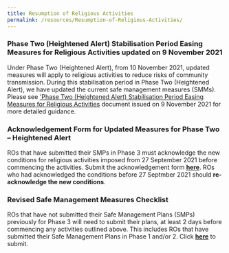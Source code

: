 ```yaml
---
title: Resumption of Religious Activities
permalink: /resources/Resumption-of-Religious-Activities/
---
```

### Phase Two (Heightened Alert) Stabilisation Period Easing Measures for Religious Activities updated on 9 November 2021

Under Phase Two (Heightened Alert), from 10 November 2021, updated measures will apply to religious activities to reduce risks of community transmission.  During this stabilisation period in Phase Two (Heightened Alert), we have updated the current safe management measures (SMMs). Please see ['Phase Two (Heightened Alert) Stabilisation Period Easing Measures for Religious Activities](/files/PhaseTwoTMRA_10Nov2021_FINAL.pdf) document issued on 9 November 2021 for more detailed guidance. 

### Acknowledgement Form for Updated Measures for Phase Two – Heightened Alert

ROs that have submitted their SMPs in Phase 3 must acknowledge the new conditions for religious activities imposed from 27 September 2021 before commencing the activities. Submit the acknowledgement form **[here](https://go.gov.sg/AckFormTOP2HA)**. ROs who had acknowledged the conditions before 27 Septmber 2021 should **re-acknowledge the new conditions**.

### Revised Safe Management Measures Checklist 

ROs that have not submitted their Safe Management Plans (SMPs) previously for Phase 3 will need to submit their plans, at least 2 days before commencing any activities outlined above. This includes ROs that have submitted their Safe Management Plans in Phase 1 and/or 2. Click **[here](https://go.gov.sg/phase3smpha)** to submit.